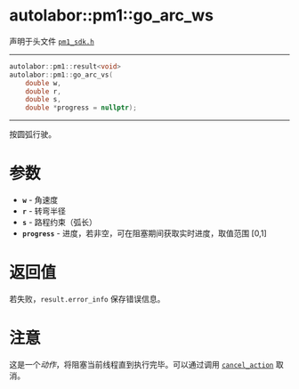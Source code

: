 # autolabor::pm1::go_arc_ws

声明于头文件 [`pm1_sdk.h`](https://github.com/autolaborcenter/pm1_sdk/blob/master/src/main/pm1_sdk.h)

------

```c++
autolabor::pm1::result<void>
autolabor::pm1::go_arc_vs(
    double w,
    double r,
    double s,
    double *progress = nullptr);
```

------

按圆弧行驶。

# 参数

- **`w`** - 角速度
- **`r`** - 转弯半径
- **`s`** - 路程约束（弧长）
- **`progress`** - 进度，若非空，可在阻塞期间获取实时进度，取值范围 [0,1]

# 返回值

若失败，`result.error_info` 保存错误信息。

# 注意

这是一个*动作*，将阻塞当前线程直到执行完毕。可以通过调用 [`cancel_action`](cancel_action.md) 取消。